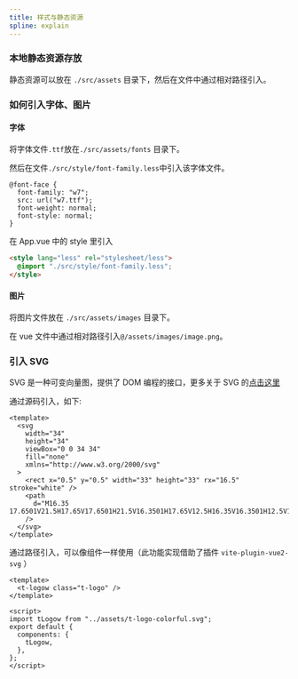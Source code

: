 ```yaml
---
title: 样式与静态资源
spline: explain
---
```


### 本地静态资源存放

静态资源可以放在 `./src/assets` 目录下，然后在文件中通过相对路径引入。

### 如何引入字体、图片

#### 字体

将字体文件`.ttf`放在`./src/assets/fonts` 目录下。

然后在文件`./src/style/font-family.less`中引入该字体文件。

```
@font-face {
  font-family: "w7";
  src: url("w7.ttf");
  font-weight: normal;
  font-style: normal;
}
```

在 App.vue 中的 style 里引入

```html
<style lang="less" rel="stylesheet/less">
  @import "./src/style/font-family.less";
</style>
```

#### 图片

将图片文件放在 `./src/assets/images` 目录下。

在 vue 文件中通过相对路径引入`@/assets/images/image.png`。

### 引入 SVG

SVG 是一种可变向量图，提供了 DOM 编程的接口，更多关于 SVG 的[点击这里](https://developer.mozilla.org/zh-CN/docs/Web/SVG)

通过源码引入，如下:

```vue
<template>
  <svg
    width="34"
    height="34"
    viewBox="0 0 34 34"
    fill="none"
    xmlns="http://www.w3.org/2000/svg"
  >
    <rect x="0.5" y="0.5" width="33" height="33" rx="16.5" stroke="white" />
    <path
      d="M16.35 17.6501V21.5H17.65V17.6501H21.5V16.3501H17.65V12.5H16.35V16.3501H12.5V17.6501H16.35Z"
    />
  </svg>
</template>
```

通过路径引入，可以像组件一样使用（此功能实现借助了插件 `vite-plugin-vue2-svg` ）

```vue
<template>
  <t-logow class="t-logo" />
</template>

<script>
import tLogow from "../assets/t-logo-colorful.svg";
export default {
  components: {
    tLogow,
  },
};
</script>
```
